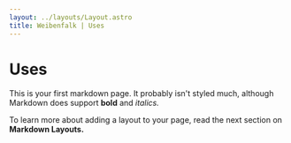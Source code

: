 ```yaml
---
layout: ../layouts/Layout.astro
title: Weibenfalk | Uses
---
```


# Uses

This is your first markdown page. It probably isn't styled much, although
Markdown does support **bold** and _italics._

To learn more about adding a layout to your page, read the next section on **Markdown Layouts.**